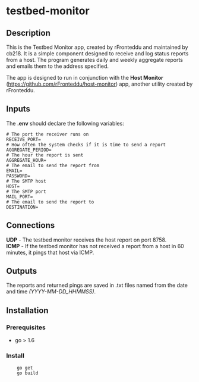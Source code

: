 # testbed-monitor
## Description
This is the Testbed Monitor app, created by rFronteddu and maintained by cb218. It is a simple component designed to receive and log status reports from a host. The program generates daily and weekly aggregate reports and emails them to the address specified.

The app is designed to run in conjunction with the **Host Monitor** (https://github.com/rFronteddu/host-monitor) app, another utility created by rFronteddu.

## Inputs
The **.env** should declare the following variables:
```
# The port the receiver runs on
RECEIVE_PORT=
# How often the system checks if it is time to send a report
AGGREGATE_PERIOD=
# The hour the report is sent
AGGREGATE_HOUR=
# The email to send the report from
EMAIL=
PASSWORD=
# The SMTP host
HOST=
# The SMTP port
MAIL_PORT=
# The email to send the report to
DESTINATION=
```

## Connections
**UDP** - The testbed monitor receives the host report on port 8758.<br>
**ICMP** - If the testbed monitor has not received a report from a host in 60 minutes, it pings that host via ICMP.

## Outputs
The reports and returned pings are saved in .txt files named from the date and time *(YYYY-MM-DD_HHMMSS)*.

## Installation
### Prerequisites
* go > 1.6
### Install
```
    go get 
    go build
```
